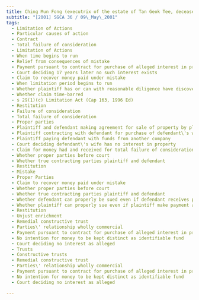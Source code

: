 ```yaml
---
title: Ching Mun Fong (executrix of the estate of Tan Geok Tee, deceased) v Liu Cho Chit (No 2) 
subtitle: "[2001] SGCA 36 / 09\_May\_2001"
tags:
  - Limitation of Actions
  - Particular causes of action
  - Contract
  - Total failure of consideration
  - Limitation of Actions
  - When time begins to run
  - Relief from consequences of mistake
  - Payment pursuant to contract for purchase of alleged interest in property
  - Court deciding 17 years later no such interest exists
  - Claim to recover money paid under mistake
  - When limitation period begins to run
  - Whether plaintiff has or can with reasonable diligence have discovered mistake before court\'s decision
  - Whether claim time-barred
  - s 29(1)(c) Limitation Act (Cap 163, 1996 Ed)
  - Restitution
  - Failure of consideration
  - Total failure of consideration
  - Proper parties
  - Plaintiff and defendant making agreement for sale of property by plaintiff\'s company to defendant\'s wife and plaintiff\'s daughter
  - Plaintiff contracting with defendant for purchase of defendant\'s wife\'s alleged interest in property
  - Plaintiff paying defendant with funds from another company
  - Court deciding defendant\'s wife has no interest in property
  - Claim for money had and received for total failure of consideration
  - Whether proper parties before court
  - Whether true contracting parties plaintiff and defendant
  - Restitution
  - Mistake
  - Proper Parties
  - Claim to recover money paid under mistake
  - Whether proper parties before court
  - Whether true contracting parties plaintiff and defendant
  - Whether defendant can properly be sued even if defendant receives payment as agent
  - Whether plaintiff can properly sue even if plaintiff make payment as agent
  - Restitution
  - Unjust enrichment
  - Remedial constructive trust
  - Parties\' relationship wholly commercial
  - Payment pursuant to contract for purchase of alleged interest in property
  - No intention for money to be kept distinct as identifiable fund
  - Court deciding no interest as alleged
  - Trusts
  - Constructive trusts
  - Remedial constructive trust
  - Parties\' relationship wholly commercial
  - Payment pursuant to contract for purchase of alleged interest in property
  - No intention for money to be kept distinct as identifiable fund
  - Court deciding no interest as alleged

---
```



